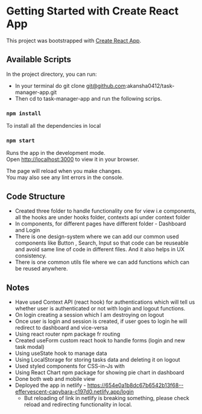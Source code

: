 # Getting Started with Create React App

This project was bootstrapped with [Create React App](https://github.com/facebook/create-react-app).

## Available Scripts

In the project directory, you can run:

- In your terminal do git clone git@github.com:akansha0412/task-manager-app.git
- Then cd to task-manager-app and run the following scrips.

### `npm install`

To install all the dependencies in local

### `npm start`

Runs the app in the development mode.\
Open [http://localhost:3000](http://localhost:3000) to view it in your browser.

The page will reload when you make changes.\
You may also see any lint errors in the console.

## Code Structure

- Created three folder to handle functionality one for view i.e components, all the hooks are under hooks folder, contexts api under context folder
- In components, for different pages have different folder - Dashboard and Login
- There is one design-system where we can add our common used components like Button , Search, Input so that code can be reuseable and avoid same line of code in different files. And it also helps in UX consistency.
- There is one common utils file where we can add functions which can be reused anywhere.

## Notes

- Have used Context API (react hook) for authentications which will tell us whether user is authenticated or not with login and logout functions.
- On login creating a session which I am destroying on logout
- Once user is login and session is created, if user goes to login he will redirect to dashboard and vice-versa
- Using react router npm package fr routing
- Created useForm custom react hook to handle forms (login and new task modal)
- Using useState hook to manage data
- Using LocalStorage for storing tasks data and deleting it on logout
- Used styled components for CSS-in-Js with
- Using React Chart npm package for showing pie chart in dashboard
- Done both web and mobile view
- Deployed the app in netlify - https://654e0a1b8dc67b6542b13f68--effervescent-capybara-c197d0.netlify.app/login
  - But reloading of link in netlify is breaking something, please check reload and redirecting functionality in local.
